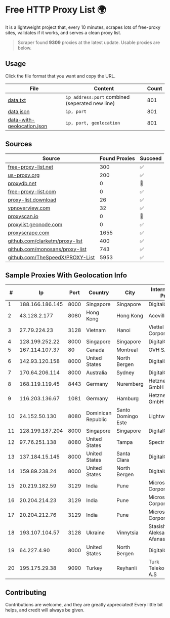 
# Free HTTP Proxy List 🌍

It is a lightweight project that, every 10 minutes, scrapes lots of free-proxy sites, validates if it works, and serves a clean proxy list.


> Scraper found **9309** proxies at the latest update. Usable proxies are below.

## Usage

Click the file format that you want and copy the URL.


|File|Content|Count|
|----|-------|-----|
|[data.txt](https://raw.githubusercontent.com/themiralay/Proxy-List-World/master/data.txt)|`ip_address:port` combined (seperated new line)|801|
|[data.json](https://raw.githubusercontent.com/themiralay/Proxy-List-World/master/data.json)|`ip, port`|801|
|[data-with-geolocation.json](https://raw.githubusercontent.com/themiralay/Proxy-List-World/master/data-with-geolocation.json)|`ip, port, geolocation`|801|

## Sources

|Source|Found Proxies|Succeed|
|------|-------------|-------|
|[free-proxy-list.net](https://free-proxy-list.net)|300|✅|
|[us-proxy.org](https://www.us-proxy.org)|200|✅|
|[proxydb.net](http://proxydb.net)|0|🚫|
|[free-proxy-list.com](https://free-proxy-list.com/?page=&port=&type%5B%5D=http&type%5B%5D=https&up_time=0&search=Search)|0|✅|
|[proxy-list.download](https://www.proxy-list.download/HTTP)|26|✅|
|[vpnoverview.com](https://vpnoverview.com/privacy/anonymous-browsing/free-proxy-servers)|32|✅|
|[proxyscan.io](https://www.proxyscan.io)|0|🚫|
|[proxylist.geonode.com](https://proxylist.geonode.com/api/proxy-list?limit=300&page=1&sort_by=lastChecked&sort_type=desc&protocols=http,https)|0|✅|
|[proxyscrape.com](https://api.proxyscrape.com/v2/?request=displayproxies&protocol=http&timeout=10000&country=all&ssl=all&anonymity=all)|1655|✅|
|[github.com/clarketm/proxy-list](https://raw.githubusercontent.com/clarketm/proxy-list/master/proxy-list-raw.txt)|400|✅|
|[github.com/monosans/proxy-list](https://raw.githubusercontent.com/monosans/proxy-list/main/proxies/http.txt)|743|✅|
|[github.com/TheSpeedX/PROXY-List](https://raw.githubusercontent.com/TheSpeedX/PROXY-List/master/http.txt)|5953|✅|


## Sample Proxies With Geolocation Info

|#|Ip|Port|Country|City|Internet Service Provider|
|-|--|----|-------|----|-------------------------|
|1|188.166.186.145|8000|Singapore|Singapore|DigitalOcean, LLC|
|2|43.128.2.177|8080|Hong Kong|Hong Kong|Aceville Pte.ltd|
|3|27.79.224.23|3128|Vietnam|Hanoi|Viettel Corporation|
|4|128.199.252.22|8000|Singapore|Singapore|DigitalOcean, LLC|
|5|167.114.107.37|80|Canada|Montreal|OVH SAS|
|6|142.93.120.158|8000|United States|North Bergen|DigitalOcean, LLC|
|7|170.64.206.114|8000|Australia|Sydney|DigitalOcean, LLC|
|8|168.119.119.45|8443|Germany|Nuremberg|Hetzner Online GmbH|
|9|116.203.136.67|1081|Germany|Hamburg|Hetzner Online GmbH|
|10|24.152.50.130|8080|Dominican Republic|Santo Domingo Este|Lightwave S.R.L|
|11|128.199.187.204|8000|Singapore|Singapore|DigitalOcean, LLC|
|12|97.76.251.138|8080|United States|Tampa|Spectrum|
|13|137.184.15.145|8000|United States|Santa Clara|DigitalOcean, LLC|
|14|159.89.238.24|8000|United States|North Bergen|DigitalOcean, LLC|
|15|20.219.182.59|3129|India|Pune|Microsoft Corporation|
|16|20.204.214.23|3129|India|Pune|Microsoft Corporation|
|17|20.204.212.76|3129|India|Pune|Microsoft Corporation|
|18|193.107.104.57|3128|Ukraine|Vinnytsia|Stasishen Aleksandr Afanasiyovich|
|19|64.227.4.90|8000|United States|North Bergen|DigitalOcean, LLC|
|20|195.175.29.38|9090|Turkey|Reyhanli|Turk Telekomunikasyon A.S|



## Contributing

Contributions are welcome, and they are greatly appreciated! Every
little bit helps, and credit will always be given.

